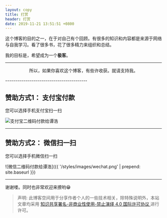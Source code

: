 ```yaml
---
layout: copy
title: 打赏
header: 打赏
date: 2019-11-21 13:51:51 +0800
---
```


这个博客的目的之一，在于对自己有个回顾。有很多的知识和内容都是来源于网络与自我学习。看了很多书，花了很多精力来组织和总结。

我的目标是，希望成为一个**极客**。

-----------------------------------------

<p align="center">所以，如果你喜欢这个博客，有些许收获。就请支持我。</p>
-----------------------------------------

## 赞助方式1： 支付宝付款

您可以选择手机支付宝扫一扫

<img src="{{ '/styles/images/zhifubao.png' | prepend: site.baseurl }}" alt="支付宝二维码付款给谭浩" />

-----------------------------------------

## 赞助方式2： 微信扫一扫

您可以选择手机微信扫一扫

![微信二维码付款给谭浩]({{ '/styles/images/wechat.png' | prepend: site.baseurl }})

------------------------------------------

谢谢喽。同时也非常欢迎来撩哟😁

>声明: 此博客空间用于分享作者个人的一些技术相关，除特殊说明外，本站文章均采用 <a rel="license" href="https://creativecommons.org/licenses/by-nc-nd/4.0/deed.zh"> 知识共享署名-非商业性使用-禁止演绎 4.0 国际许可协议 </a>进行许可。
